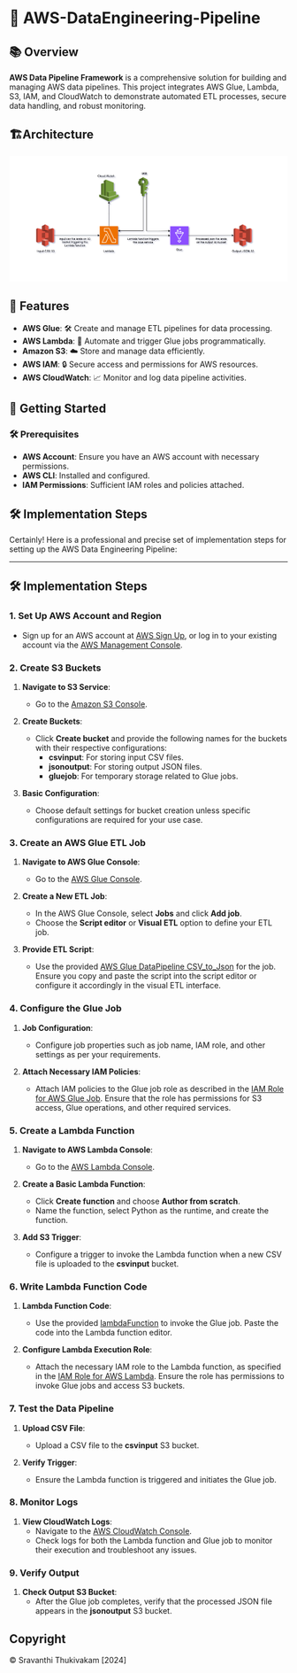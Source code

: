 # 🚀 AWS-DataEngineering-Pipeline

## 📚 Overview

**AWS Data Pipeline Framework** is a comprehensive solution for building and managing AWS data pipelines. This project integrates AWS Glue, Lambda, S3, IAM, and CloudWatch to demonstrate automated ETL processes, secure data handling, and robust monitoring.

## 🏗️Architecture

 ![Architecture](dataengg.png)

## 🔧 Features

- **AWS Glue**: 🛠️ Create and manage ETL pipelines for data processing.
- **AWS Lambda**: 🔄 Automate and trigger Glue jobs programmatically.
- **Amazon S3**: ☁️ Store and manage data efficiently.
- **AWS IAM**: 🔒 Secure access and permissions for AWS resources.
- **AWS CloudWatch**: 📈 Monitor and log data pipeline activities.

## 🚀 Getting Started

### 🛠️ Prerequisites

- **AWS Account**: Ensure you have an AWS account with necessary permissions.
- **AWS CLI**: Installed and configured.
- **IAM Permissions**: Sufficient IAM roles and policies attached.

## 🛠️ Implementation Steps
Certainly! Here is a professional and precise set of implementation steps for setting up the AWS Data Engineering Pipeline:

---

## 🛠️ Implementation Steps

### 1. Set Up AWS Account and Region
   - Sign up for an AWS account at [AWS Sign Up](https://aws.amazon.com/), or log in to your existing account via the [AWS Management Console](https://aws.amazon.com/console/).

### 2. Create S3 Buckets

1. **Navigate to S3 Service**:
   - Go to the [Amazon S3 Console](https://s3.console.aws.amazon.com/).

2. **Create Buckets**:
   - Click **Create bucket** and provide the following names for the buckets with their respective configurations:
     - **csvinput**: For storing input CSV files.
     - **jsonoutput**: For storing output JSON files.
     - **gluejob**: For temporary storage related to Glue jobs.

3. **Basic Configuration**:
   - Choose default settings for bucket creation unless specific configurations are required for your use case.

### 3. Create an AWS Glue ETL Job

1. **Navigate to AWS Glue Console**:
   - Go to the [AWS Glue Console](https://console.aws.amazon.com/glue/).

2. **Create a New ETL Job**:
   - In the AWS Glue Console, select **Jobs** and click **Add job**.
   - Choose the **Script editor** or **Visual ETL** option to define your ETL job.

3. **Provide ETL Script**:
   - Use the provided [AWS Glue DataPipeline CSV_to_Json](#) for the job. Ensure you copy and paste the script into the script editor or configure it accordingly in the visual ETL interface.

### 4. Configure the Glue Job

1. **Job Configuration**:
   - Configure job properties such as job name, IAM role, and other settings as per your requirements.
   
2. **Attach Necessary IAM Policies**:
   - Attach IAM policies to the Glue job role as described in the [IAM Role for AWS Glue Job](#). Ensure that the role has permissions for S3 access, Glue operations, and other required services.

### 5. Create a Lambda Function

1. **Navigate to AWS Lambda Console**:
   - Go to the [AWS Lambda Console](https://console.aws.amazon.com/lambda/).

2. **Create a Basic Lambda Function**:
   - Click **Create function** and choose **Author from scratch**.
   - Name the function, select Python as the runtime, and create the function.

3. **Add S3 Trigger**:
   - Configure a trigger to invoke the Lambda function when a new CSV file is uploaded to the **csvinput** bucket.

### 6. Write Lambda Function Code

1. **Lambda Function Code**:
   - Use the provided [lambdaFunction](#) to invoke the Glue job. Paste the code into the Lambda function editor.

2. **Configure Lambda Execution Role**:
   - Attach the necessary IAM role to the Lambda function, as specified in the [IAM Role for AWS Lambda](#). Ensure the role has permissions to invoke Glue jobs and access S3 buckets.

### 7. Test the Data Pipeline

1. **Upload CSV File**:
   - Upload a CSV file to the **csvinput** S3 bucket.

2. **Verify Trigger**:
   - Ensure the Lambda function is triggered and initiates the Glue job.

### 8. Monitor Logs

1. **View CloudWatch Logs**:
   - Navigate to the [AWS CloudWatch Console](https://console.aws.amazon.com/cloudwatch/).
   - Check logs for both the Lambda function and Glue job to monitor their execution and troubleshoot any issues.

### 9. Verify Output

1. **Check Output S3 Bucket**:
   - After the Glue job completes, verify that the processed JSON file appears in the **jsonoutput** S3 bucket.

## Copyright

© Sravanthi Thukivakam [2024]
